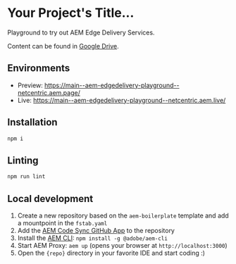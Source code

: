 # Your Project's Title...
Playground to try out AEM Edge Delivery Services. 

Content can be found in [Google Drive](https://drive.google.com/drive/folders/16oIjoqz4kMSApu2TNRAqbAl5MI1fhy4c).

## Environments
- Preview: https://main--aem-edgedelivery-playground--netcentric.aem.page/
- Live: https://main--aem-edgedelivery-playground--netcentric.aem.live/

## Installation

```sh
npm i
```

## Linting

```sh
npm run lint
```

## Local development

1. Create a new repository based on the `aem-boilerplate` template and add a mountpoint in the `fstab.yaml`
1. Add the [AEM Code Sync GitHub App](https://github.com/apps/aem-code-sync) to the repository
1. Install the [AEM CLI](https://github.com/adobe/helix-cli): `npm install -g @adobe/aem-cli`
1. Start AEM Proxy: `aem up` (opens your browser at `http://localhost:3000`)
1. Open the `{repo}` directory in your favorite IDE and start coding :)

